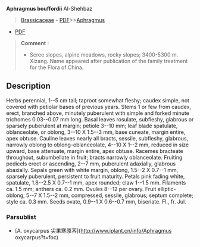  **Aphragmus bouffordii** Al-Shehbaz

> [Brassicaceae](http://www.iplant.cn/info/Brassicaceae?t=foc) - [PDF](http://www.iplant.cn/foc/pdf/Brassicaceae.pdf)>>[Aphragmus](http://www.iplant.cn/info/Aphragmus?t=foc)
 - [PDF](http://www.iplant.cn/foc/pdf/Aphragmus.pdf)

> **Comment** : 
> * Scree slopes, alpine meadows, rocky slopes; 3400-5300 m. Xizang.
> Name appeared after publication of the family treatment for the Flora of China.

## Description

Herbs perennial, 1--5 cm tall; taproot somewhat fleshy; caudex simple, not covered with petiolar bases of previous years. Stems 1 or few from caudex, erect, branched above, minutely puberulent with simple and forked minute trichomes 0.03--0.07 mm long. Basal leaves rosulate, subfleshy, glabrous or sparsely puberulent at margin; petiole 3--10 mm; leaf blade spatulate, oblanceolate, or oblong, 3--10 X 1.5--3 mm, base cuneate, margin entire, apex obtuse. Cauline leaves nearly all bracts, sessile, subfleshy, glabrous, narrowly oblong to oblong-oblanceolate, 4--10 X 1--2 mm, reduced in size upward, base attenuate, margin entire, apex obtuse. Racemes bracteate throughout, subumbellate in fruit; bracts narrowly oblanceolate. Fruiting pedicels erect or ascending, 2--7 mm, puberulent adaxially, glabrous abaxially. Sepals green with white margin, oblong, 1.5--2 X 0.7--1 mm, sparsely puberulent, persistent to fruit maturity. Petals pink fading white, spatulate, 1.8--2.5 X 0.7--1 mm, apex rounded; claw 1--1.5 mm. Filaments ca. 1.5 mm; anthers ca. 0.2 mm. Ovules 8--12 per ovary. Fruit elliptic-oblong, 5--7 X 1.5--2 mm, compressed, sessile, glabrous; septum complete; style ca. 0.3 mm. Seeds ovate, 0.9--1 X 0.6--0.7 mm, biseriate. Fl., fr. Jul.

### Parsublist

* [A.  oxycarpus  尖果寒原荠](http://www.iplant.cn/info/Aphragmus oxycarpus?t=foc)
